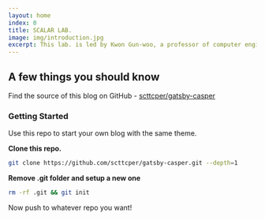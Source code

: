 ```yaml
---
layout: home
index: 0
title: SCALAR LAB.
image: img/introduction.jpg
excerpt: This lab. is led by Kwon Gun-woo, a professor of computer engineering at Hongik University.
---
```


## **A few things you should know**

Find the source of this blog on GitHub - [scttcper/gatsby-casper](https://github.com/scttcper/gatsby-casper)

### Getting Started

Use this repo to start your own blog with the same theme.

**Clone this repo.**

```bash
git clone https://github.com/scttcper/gatsby-casper.git --depth=1
```

**Remove .git folder and setup a new one**

```bash
rm -rf .git && git init
```

Now push to whatever repo you want!
